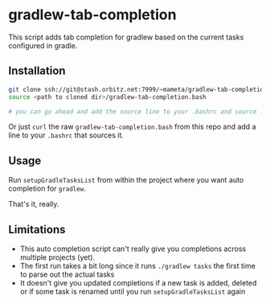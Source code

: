 # gradlew-tab-completion

This script adds tab completion for gradlew based on the current tasks configured in gradle.

## Installation

```bash
git clone ssh://git@stash.orbitz.net:7999/~mameta/gradlew-tab-completion.git
source <path to cloned dir>/gradlew-tab-completion.bash

# you can go ahead and add the source line to your .bashrc and source .bashrc
```

Or just `curl` the raw `gradlew-tab-completion.bash` from this repo and add a line to your `.bashrc` that sources it.

## Usage

Run `setupGradleTasksList` from within the project where you want auto completion for `gradlew`.

That's it, really.

## Limitations

- This auto completion script can't really give you completions across multiple projects (yet).
- The first run takes a bit long since it runs `./gradlew tasks` the first time to parse out the actual tasks
- It doesn't give you updated completions if a new task is added, deleted or if some task is renamed until you run `setupGradleTasksList` again
